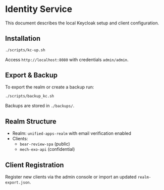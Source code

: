 # Identity Service

This document describes the local Keycloak setup and client configuration.

## Installation

```bash
./scripts/kc-up.sh
```

Access `http://localhost:8080` with credentials `admin/admin`.

## Export & Backup

To export the realm or create a backup run:

```bash
./scripts/backup_kc.sh
```

Backups are stored in `./backups/`.

## Realm Structure

- Realm: `unified-apps-realm` with email verification enabled
- Clients:
  - `bear-review-spa` (public)
  - `mech-exo-api` (confidential)

## Client Registration

Register new clients via the admin console or import an updated `realm-export.json`.
